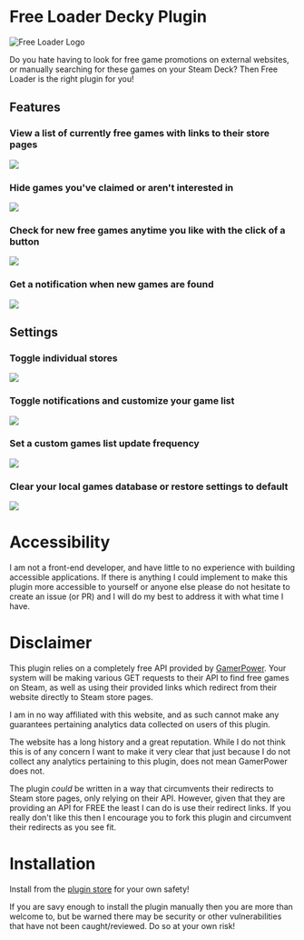 # Free Loader Decky Plugin

![Free Loader Logo](https://github.com/jwhitlow45/free-loader/blob/main/assets/free-loader-logo.png?raw=true)

Do you hate having to look for free game promotions on external websites, or manually searching for these games on your Steam Deck? Then Free Loader is the right plugin for you!

## Features
### View a list of currently free games with links to their store pages
<img src="https://github.com/jwhitlow45/free-loader/blob/main/assets/screenshots/games_list.jpg?raw=true"/>

### Hide games you've claimed or aren't interested in
<img src="https://github.com/jwhitlow45/free-loader/blob/main/assets/screenshots/hidden_games_list.jpg?raw=true"/>

### Check for new free games anytime you like with the click of a button
<img src="https://github.com/jwhitlow45/free-loader/blob/main/assets/screenshots/manual_update.jpg?raw=true"/>

### Get a notification when new games are found
<img src="https://github.com/jwhitlow45/free-loader/blob/main/assets/screenshots/notification.jpg?raw=true"/>

## Settings
### Toggle individual stores
<img src="https://github.com/jwhitlow45/free-loader/blob/main/assets/screenshots/stores.jpg?raw=true"/>

### Toggle notifications and customize your game list
<img src="https://github.com/jwhitlow45/free-loader/blob/main/assets/screenshots/settings.jpg?raw=true"/>

### Set a custom games list update frequency
<img src="https://github.com/jwhitlow45/free-loader/blob/main/assets/screenshots/update_frequency.jpg?raw=true"/>

### Clear your local games database or restore settings to default
<img src="https://github.com/jwhitlow45/free-loader/blob/main/assets/screenshots/defaults.jpg?raw=true"/>

# Accessibility
I am not a front-end developer, and have little to no experience with building accessible applications. If there is anything I could implement to make this plugin more accessible to yourself or anyone else please do not hesitate to create an issue (or PR) and I will do my best to address it with what time I have.

# Disclaimer
This plugin relies on a completely free API provided by [GamerPower](https://www.gamerpower.com/api-read). Your system will be making various GET requests to their API to find free games on Steam, as well as using their provided links which redirect from their website directly to Steam store pages.

I am in no way affiliated with this website, and as such cannot make any guarantees pertaining analytics data collected on users of this plugin.

The website has a long history and a great reputation. While I do not think this is of any concern I want to make it very clear that just because I do not collect any analytics pertaining to this plugin, does not mean GamerPower does not.

The plugin *could* be written in a way that circumvents their redirects to Steam store pages, only relying on their API. However, given that they are providing an API for FREE the least I can do is use their redirect links. If you really don't like this then I encourage you to fork this plugin and circumvent their redirects as you see fit.

# Installation
Install from the [plugin store](https://plugins.deckbrew.xyz/) for your own safety!

If you are savy enough to install the plugin manually then you are more than welcome to, but be warned there may be security or other vulnerabilities that have not been caught/reviewed. Do so at your own risk!

